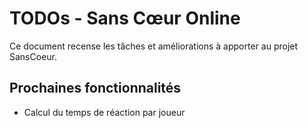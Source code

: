 # TODOs - Sans Cœur Online

Ce document recense les tâches et améliorations à apporter au projet SansCoeur.

## Prochaines fonctionnalités

- Calcul du temps de réaction par joueur
